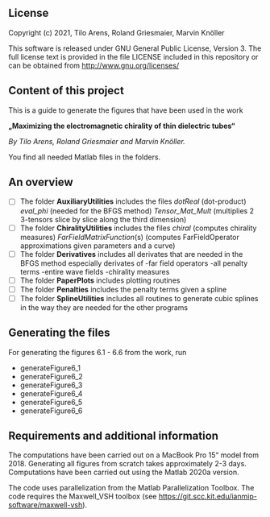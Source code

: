## License

Copyright (c) 2021, Tilo Arens, Roland Griesmaier, Marvin Knöller

This software is released under GNU General Public License, Version 3.
The full license text is provided in the file LICENSE included in this repository 
or can be obtained from http://www.gnu.org/licenses/


## Content of this project
This is a guide to generate the figures that have been used in the work

**„Maximizing the electromagnetic chirality of thin dielectric tubes“**

_By Tilo Arens, Roland Griesmaier and Marvin Knöller._

You find all needed Matlab files in the folders. 

## An overview
- [ ] The folder **AuxiliaryUtilities** includes the files _dotReal_ (dot-product)
_eval_phi_ (needed for the BFGS method)
 _Tensor_Mat_Mult_ (multiplies 2 3-tensors slice by slice along the third dimension)
- [ ] The folder **ChiralityUtilities** includes the files _chiral_ (computes chirality measures)
								  _FarFieldMatrixFunction_(s) (computes FarFieldOperator approximations given parameters and a curve)
- [ ] The folder **Derivatives** includes all derivates that are needed in the BFGS method especially derivates of 
-far field operators
-all penalty terms
-entire wave fields
-chirality measures
- [ ] The folder **PaperPlots** includes plotting routines
- [ ] The folder **Penalties** includes the penalty terms given a spline
- [ ] The folder **SplineUtilities** includes all routines to generate cubic splines in the way they are needed for the other programs 

## Generating the files
For generating the figures 6.1 - 6.6 from the work, run

- generateFigure6_1 
- generateFigure6_2
- generateFigure6_3
- generateFigure6_4
- generateFigure6_5
- generateFigure6_6

## Requirements and additional information
The computations have been carried out on a MacBook Pro 15“ model from 2018.
Generating all figures from scratch takes approximately 2-3 days.
Computations have been carried out using the Matlab 2020a version.

The code uses parallelization from the Matlab Parallelization Toolbox.
The code requires the Maxwell_VSH toolbox (see https://git.scc.kit.edu/ianmip-software/maxwell-vsh).

